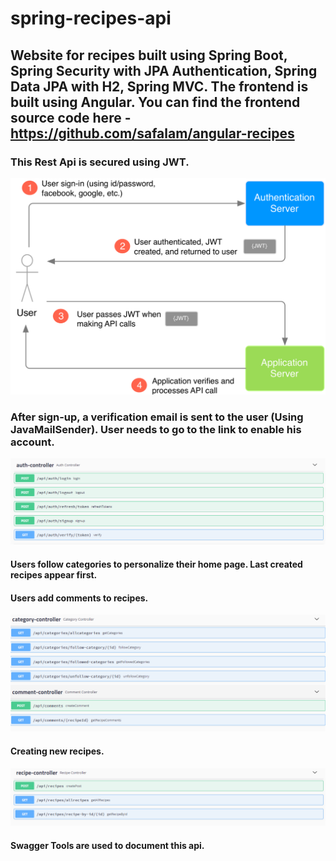 # spring-recipes-api

## Website for recipes built using Spring Boot, Spring Security with JPA Authentication, Spring Data JPA with H2, Spring MVC. The frontend is built using Angular.  You can find the frontend source code here - https://github.com/safalam/angular-recipes
 
### This Rest Api is secured using JWT.

![alt text](jwtdiagram.png)

### After sign-up, a verification email is sent to the user (Using JavaMailSender). User needs to go to the link to enable his account.

![alt text](auth.png)

#### Users follow categories to personalize their home page. Last created recipes appear first.
#### Users add comments to recipes. 

![alt text](categorycomment.png)

#### Creating new recipes.

![alt text](recipe.png)

#### Swagger Tools are used to document this api.

